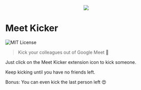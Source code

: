 <p align="center">
    <img src="https://user-images.githubusercontent.com/10026538/91645883-3b7c5800-ea41-11ea-8421-4b357e5e012d.png">
</p>

# Meet Kicker

![MIT License](https://img.shields.io/github/license/connorads/meet-kicker)

> Kick your colleagues out of Google Meet 🦶

Just click on the Meet Kicker extension icon to kick someone.

Keep kicking until you have no friends left.

Bonus: You can even kick the last person left 😍
